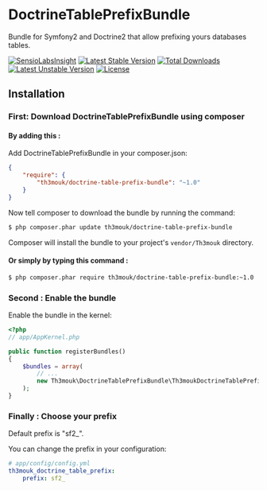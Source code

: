 DoctrineTablePrefixBundle
=========================

Bundle for Symfony2 and Doctrine2 that allow prefixing yours databases tables.

[![SensioLabsInsight](https://insight.sensiolabs.com/projects/01bc40ce-8e37-4e8a-8036-196dd35efc43/mini.png)](https://insight.sensiolabs.com/projects/01bc40ce-8e37-4e8a-8036-196dd35efc43) [![Latest Stable Version](https://poser.pugx.org/th3mouk/doctrine-table-prefix-bundle/v/stable.svg)](https://packagist.org/packages/th3mouk/doctrine-table-prefix-bundle) [![Total Downloads](https://poser.pugx.org/th3mouk/doctrine-table-prefix-bundle/downloads.svg)](https://packagist.org/packages/th3mouk/doctrine-table-prefix-bundle) [![Latest Unstable Version](https://poser.pugx.org/th3mouk/doctrine-table-prefix-bundle/v/unstable.svg)](https://packagist.org/packages/th3mouk/doctrine-table-prefix-bundle) [![License](https://poser.pugx.org/th3mouk/doctrine-table-prefix-bundle/license.svg)](https://packagist.org/packages/th3mouk/doctrine-table-prefix-bundle)

## Installation

### First: Download DoctrineTablePrefixBundle using composer

#### By adding this :

Add DoctrineTablePrefixBundle in your composer.json:

``` json
{
    "require": {
        "th3mouk/doctrine-table-prefix-bundle": "~1.0"
    }
}
```

Now tell composer to download the bundle by running the command:

``` bash
$ php composer.phar update th3mouk/doctrine-table-prefix-bundle
```
Composer will install the bundle to your project's `vendor/Th3mouk` directory.

#### Or simply by typing this command :

``` bash
$ php composer.phar require th3mouk/doctrine-table-prefix-bundle:~1.0
```

### Second : Enable the bundle

Enable the bundle in the kernel:

``` php
<?php
// app/AppKernel.php

public function registerBundles()
{
    $bundles = array(
        // ...
        new Th3mouk\DoctrineTablePrefixBundle\Th3moukDoctrineTablePrefixBundle(),
    );
}
```

### Finally : Choose your prefix

Default prefix is "sf2_".

You can change the prefix in your configuration:

``` yaml
# app/config/config.yml
th3mouk_doctrine_table_prefix:
    prefix: sf2_
```
